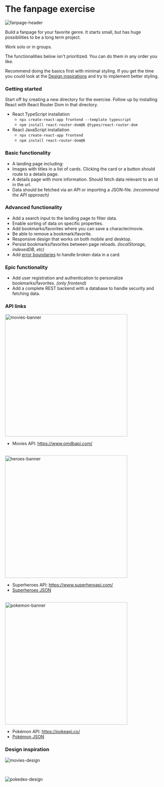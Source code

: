 # The fanpage exercise

<img src="https://github.com/Aarkan1/exercises/raw/main/the-fanpage/assets/fanpage-header.png" alt="fanpage-header" style="max-width: 100%;">

Build a fanpage for your favorite genre. It starts small, but has huge possibilities to be a long term project. 

Work solo or in groups. 

The functionalities below isn't prioritized. You can do them in any order you like.

Recommend doing the basics first with minimal styling. If you get the time you could look at the [Design inspirations](#design-inspiration) and try to implement better styling.

### Getting started

Start off by creating a new directory for the exercise. 
Follow up by installing React with React Router Dom in that directory. 

- React TypeScript installation
    - `npx create-react-app frontend --template typescript`
    - `npm install react-router-dom@6 @types/react-router-dom`
- React JavaScript installation
    - `npx create-react-app frontend`
    - `npm install react-router-dom@6`

### Basic functionality

- A landing page including:
- Images with titles in a list of cards. Clicking the card or a button should route to a details page.
- A details page with more information. Should fetch data relevant to an id in the url.
- Data should be fetched via an API or importing a JSON-file. _(recommend the API approach)_

### Advanced functionality

- Add a search input to the landing page to filter data.
- Enable sorting of data on specific properties.
- Add bookmarks/favorites where you can save a character/movie.
- Be able to remove a bookmark/favorite.
- Responsive design that works on both mobile and desktop.
- Persist bookmarks/favorites between page reloads. _(localStorage, indexedDB, etc)_
- Add [error boundaries](https://reactjs.org/docs/error-boundaries.html) to handle broken data in a card.

### Epic functionality

- Add user registration and authentication to personalize bookmarks/favorites. _(only frontend)_
- Add a complete REST backend with a database to handle security and fetching data.

### API links
<img src="https://github.com/Aarkan1/exercises/raw/main/the-fanpage/assets/movies-banner.png" alt="movies-banner" width="400">

- Movies API: https://www.omdbapi.com/

<br>
<img src="https://github.com/Aarkan1/exercises/raw/main/the-fanpage/assets/heroes-banner.jpg" alt="heroes-banner" width="400">

- Superheroes API: https://www.superheroapi.com/
- [Superheroes JSON](https://raw.githubusercontent.com/Aarkan1/exercises/main/the-fanpage/assets/superheroes.json)

<br>
<img src="https://github.com/Aarkan1/exercises/raw/main/the-fanpage/assets/pokemon-banner.png" alt="pokemon-banner" width="400">

- Pokémon API: https://pokeapi.co/
- [Pokémon JSON](https://github.com/Aarkan1/exercises/raw/main/the-fanpage/assets/pokemon.json)

### Design inspiration

![movies-design](https://github.com/Aarkan1/exercises/raw/main/the-fanpage/assets/movies-design.jpg)

<br>

![pokedex-design](https://github.com/Aarkan1/exercises/raw/main/the-fanpage/assets/pokedex-design.png)